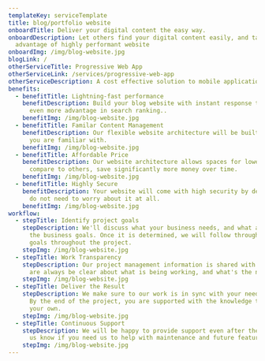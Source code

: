 ```yaml
---
templateKey: serviceTemplate
title: blog/portfolio website
onboardTitle: Deliver your digital content the easy way.
onboardDescription: Let others find your digital content easily, and take
  advantage of highly performant website
onboardImg: /img/blog-website.jpg
blogLink: /
otherServiceTitle: Progressive Web App
otherServiceLink: /services/progressive-web-app
otherServiceDescription: A cost effective solution to mobile application
benefits:
  - benefitTitle: Lightning-fast performance
    benefitDescription: Build your blog website with instant response time, and gain
      even more advantage in search ranking..
    benefitImg: /img/blog-website.jpg
  - benefitTitle: Familar Content Management
    benefitDescription: Our flexible website architecture will be built with the CMS
      you are familiar with.
    benefitImg: /img/blog-website.jpg
  - benefitTitle: Affordable Price
    benefitDescription: Our website architecture allows spaces for lower cost
      compare to others, save significantly more money over time.
    benefitImg: /img/blog-website.jpg
  - benefitTitle: Highly Secure
    benefitDescription: Your website will come with high security by default so you
      do not need to worry about it at all.
    benefitImg: /img/blog-website.jpg
workflow:
  - stepTitle: Identify project goals
    stepDescription: We'll discuss what your business needs, and what are some of
      the business goals. Once it is determined, we will follow through on those
      goals throughout the project.
    stepImg: /img/blog-website.jpg
  - stepTitle: Work Transparency
    stepDescription: Our project management information is shared with you, so you
      are always be clear about what is being working, and what's the next step.
    stepImg: /img/blog-website.jpg
  - stepTitle: Deliver the Result
    stepDescription: We make sure to our work is in sync with your needs and goals.
      By the end of the project, you are supported with the knowledge to go on
      your own.
    stepImg: /img/blog-website.jpg
  - stepTitle: Continuous Support
    stepDescription: We will be happy to provide support even after the project. Let
      us know if you need us to help with maintenance and future feature.
    stepImg: /img/blog-website.jpg
---
```

